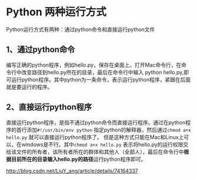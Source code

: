 # Python 两种运行方式

Python运行方式有两种：通过python命令和直接运行python文件 

## 1、通过python命令 

编写正确的python程序，例如hello.py，保存在桌面上。打开Mac命令行，在命令行中改变路径到hello.py所在的目录，最后在命令行中输入 python hello.py,即可运行python程序。其中python为一条命令，表示运行python程序，紧跟在后面就是要运行的程序。 

## 2、直接运行python程序 

直接运行python程序，是指不通过python命令而直接运行程序。通过在python程序的首行添加`#!/usr/bin/env python` 指定python的解释器，然后通过`chmod a+x hello.py` 就可以直接运行python程序了。 
但是这种方式只能在Mac和Linux上可以，在windows是不行。其中`chmod a+x hello.py` 表示将hello.py的运行权限交给该文件的所有者，该所有者所在的群体和其他人（全部人），最后在命令行中**根据目前所在的目录输入hello.py的路径**运行python程序即可。

 



http://blog.csdn.net/LiuY_ang/article/details/74164337